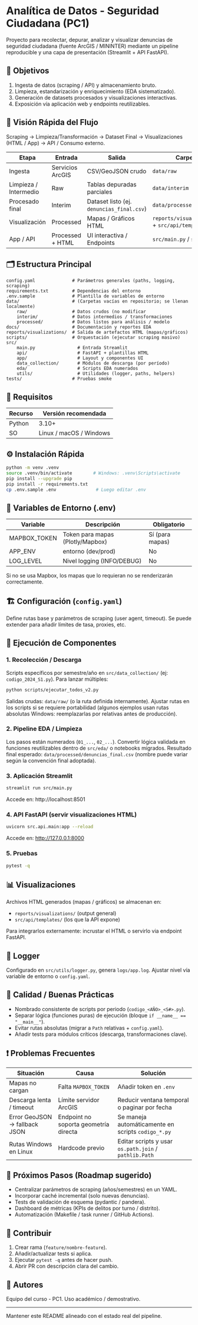 # Analítica de Datos - Seguridad Ciudadana (PC1)

Proyecto para recolectar, depurar, analizar y visualizar denuncias de seguridad ciudadana (fuente ArcGIS / MININTER) mediante un pipeline reproducible y una capa de presentación (Streamlit + API FastAPI).

## 📌 Objetivos
1. Ingesta de datos (scraping / API) y almacenamiento bruto.
2. Limpieza, estandarización y enriquecimiento (EDA sistematizado).
3. Generación de datasets procesados y visualizaciones interactivas.
4. Exposición vía aplicación web y endpoints reutilizables.

## 🧭 Visión Rápida del Flujo
Scraping → Limpieza/Transformación → Dataset Final → Visualizaciones (HTML / App) → API / Consumo externo.

| Etapa | Entrada | Salida | Carpeta |
|-------|---------|--------|---------|
| Ingesta | Servicios ArcGIS | CSV/GeoJSON crudo | `data/raw` |
| Limpieza / Intermedio | Raw | Tablas depuradas parciales | `data/interim` |
| Procesado final | Interim | Dataset listo (ej. `denuncias_final.csv`) | `data/processed` |
| Visualización | Processed | Mapas / Gráficos HTML | `reports/visualizations/` + `src/api/templates/` |
| App / API | Processed + HTML | UI interactiva / Endpoints | `src/main.py` / `src/api/` |

## 🗂️ Estructura Principal
```
config.yaml              # Parámetros generales (paths, logging, scraping)
requirements.txt         # Dependencias del entorno
.env.sample              # Plantilla de variables de entorno
data/                    # (Carpetas vacías en repositorio; se llenan localmente)
	raw/                 # Datos crudos (no modificar 
	interim/             # Datos intermedios / transformaciones
	processed/           # Datos listos para análisis / modelo
docs/                    # Documentación y reportes EDA
reports/visualizations/  # Salida de artefactos HTML (mapas/gráficos)
scripts/                 # Orquestación (ejecutar scraping masivo)
src/
	main.py                # Entrada Streamlit
	api/                   # FastAPI + plantillas HTML
	app/                   # Layout y componentes UI
	data_collection/       # Módulos de descarga (por período)
	eda/                   # Scripts EDA numerados
	utils/                 # Utilidades (logger, paths, helpers)
tests/                   # Pruebas smoke
```

## 🧪 Requisitos
| Recurso | Versión recomendada |
|---------|----------------------|
| Python  | 3.10+                |
| SO      | Linux / macOS / Windows |

## ⚙️ Instalación Rápida
```bash
python -m venv .venv
source .venv/bin/activate        # Windows: .venv\Scripts\activate
pip install --upgrade pip
pip install -r requirements.txt
cp .env.sample .env               # Luego editar .env
```

## 🔐 Variables de Entorno (.env)
| Variable | Descripción | Obligatorio |
|----------|-------------|-------------|
| MAPBOX_TOKEN | Token para mapas (Plotly/Mapbox) | Sí (para mapas) |
| APP_ENV | entorno (dev/prod) | No |
| LOG_LEVEL | Nivel logging (INFO/DEBUG) | No |

Si no se usa Mapbox, los mapas que lo requieran no se renderizarán correctamente.

## 🏗️ Configuración (`config.yaml`)
Define rutas base y parámetros de scraping (user agent, timeout). Se puede extender para añadir límites de tasa, proxies, etc.

## 🚀 Ejecución de Componentes
### 1. Recolección / Descarga
Scripts específicos por semestre/año en `src/data_collection/` (ej: `codigo_2024_S1.py`). Para lanzar múltiples:
```bash
python scripts/ejecutar_todos_v2.py
```
Salidas crudas: `data/raw/` (o la ruta definida internamente). Ajustar rutas en los scripts si se requiere portabilidad (algunos ejemplos usan rutas absolutas Windows: reemplazarlas por relativas antes de producción).

### 2. Pipeline EDA / Limpieza
Los pasos están numerados (`01_...`, `02_...`). Convertir lógica validada en funciones reutilizables dentro de `src/eda/` o notebooks migrados. Resultado final esperado: `data/processed/denuncias_final.csv` (nombre puede variar según la convención final adoptada).

### 3. Aplicación Streamlit
```bash
streamlit run src/main.py
```
Accede en: http://localhost:8501

### 4. API FastAPI (servir visualizaciones HTML)
```bash
uvicorn src.api.main:app --reload
```
Accede en: http://127.0.0.1:8000

### 5. Pruebas
```bash
pytest -q
```

## 📊 Visualizaciones
Archivos HTML generados (mapas / gráficos) se almacenan en:
- `reports/visualizations/` (output general)
- `src/api/templates/` (los que la API expone)

Para integrarlos externamente: incrustar el HTML o servirlo via endpoint FastAPI.

## 🧱 Logger
Configurado en `src/utils/logger.py`, genera `logs/app.log`. Ajustar nivel vía variable de entorno o `config.yaml`.

## 🧪 Calidad / Buenas Prácticas
- Nombrado consistente de scripts por periodo (`codigo_<AÑO>_<S#>.py`).
- Separar lógica (funciones puras) de ejecución (bloque `if __name__ == "__main__"`).
- Evitar rutas absolutas (migrar a `Path` relativas + `config.yaml`).
- Añadir tests para módulos críticos (descarga, transformaciones clave).

## ❗ Problemas Frecuentes
| Situación | Causa | Solución |
|-----------|-------|----------|
| Mapas no cargan | Falta `MAPBOX_TOKEN` | Añadir token en `.env` |
| Descarga lenta / timeout | Límite servidor ArcGIS | Reducir ventana temporal o paginar por fecha |
| Error GeoJSON → fallback JSON | Endpoint no soporta geometría directa | Se maneja automáticamente en scripts `codigo_*.py` |
| Rutas Windows en Linux | Hardcode previo | Editar scripts y usar `os.path.join` / `pathlib.Path` |

## 🔮 Próximos Pasos (Roadmap sugerido)
- Centralizar parámetros de scraping (años/semestres) en un YAML.
- Incorporar caché incremental (solo nuevas denuncias).
- Tests de validación de esquema (pydantic / pandera).
- Dashboard de métricas (KPIs de delitos por turno / distrito).
- Automatización (Makefile / task runner / GitHub Actions).

## 🤝 Contribuir
1. Crear rama (`feature/nombre-feature`).
2. Añadir/actualizar tests si aplica.
3. Ejecutar `pytest -q` antes de hacer push.
4. Abrir PR con descripción clara del cambio.

## 👥 Autores
Equipo del curso - PC1. Uso académico / demostrativo.

---
Mantener este README alineado con el estado real del pipeline.
